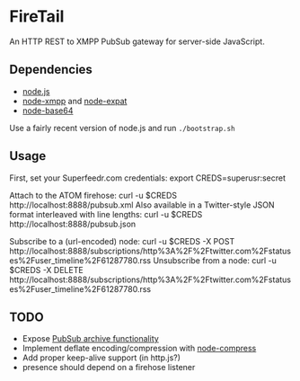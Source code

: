 # FireTail
An HTTP REST to XMPP PubSub gateway for server-side JavaScript.

## Dependencies
* [node.js](http://github.com/ry/node)
* [node-xmpp](http://github.com/astro/node-xmpp) and [node-expat](http://github.com/astro/node-expat)
* [node-base64](http://github.com/brainfucker/node-base64)

Use a fairly recent version of node.js and run `./bootstrap.sh`

## Usage
First, set your Superfeedr.com credentials:
    export CREDS=superusr:secret

Attach to the ATOM firehose:
    curl -u $CREDS http://localhost:8888/pubsub.xml
Also available in a Twitter-style JSON format interleaved with line lengths:
    curl -u $CREDS http://localhost:8888/pubsub.json

Subscribe to a (url-encoded) node:
    curl -u $CREDS -X POST http://localhost:8888/subscriptions/http%3A%2F%2Ftwitter.com%2Fstatuses%2Fuser_timeline%2F61287780.rss
Unsubscribe from a node:
    curl -u $CREDS -X DELETE http://localhost:8888/subscriptions/http%3A%2F%2Ftwitter.com%2Fstatuses%2Fuser_timeline%2F61287780.rss

## TODO
* Expose [PubSub archive functionality](http://xmpp.org/extensions/xep-0060.html#subscriber-retrieve-requestall)
* Implement deflate encoding/compression with [node-compress](http://github.com/waveto/node-compress)
* Add proper keep-alive support (in http.js?)
* presence should depend on a firehose listener
